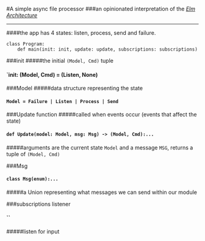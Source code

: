 #A simple async file processor
###an opinionated interpretation of the [_Elm Architecture_](https://guide.elm-lang.org/architecture/)
***
####the app has 4 states: listen, process, send and failure.

```
class Program:
    def main(init: init, update: update, subscriptions: subscriptions)
```

###init
#####the initial `(Model, Cmd)` tuple
#### `init: (Model, Cmd) = (Listen, None)
 

###Model
#####data structure representing the state
#### `Model = Failure | Listen | Process | Send`

            
###Update function
#####called when events occur (events that affect the state)
#### `def Update(model: Model, msg: Msg) -> (Model, Cmd):...`
#####arguments are the current state `Model` and a message `MSG`, returns a tuple of `(Model, Cmd)`


###Msg
#### `class Msg(enum):...`
#####a Union representing what messages we can send within our module


###subscriptions listener
#### ``
#####listen for input
